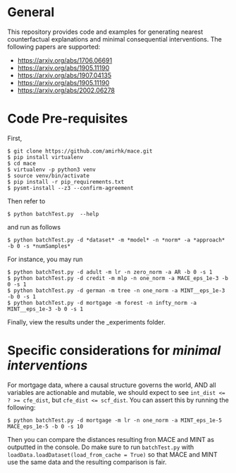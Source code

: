 # General

This repository provides code and examples for generating nearest counterfactual explanations and minimal consequential interventions. The following papers are supported:

- https://arxiv.org/abs/1706.06691
- https://arxiv.org/abs/1905.11190
- https://arxiv.org/abs/1907.04135
- https://arxiv.org/abs/1905.11190
- https://arxiv.org/abs/2002.06278


# Code Pre-requisites

First,
```console
$ git clone https://github.com/amirhk/mace.git
$ pip install virtualenv
$ cd mace
$ virtualenv -p python3 venv
$ source venv/bin/activate
$ pip install -r pip_requirements.txt
$ pysmt-install --z3 --confirm-agreement
```


Then refer to
```console
$ python batchTest.py  --help
```

and run as follows
```console
$ python batchTest.py -d *dataset* -m *model* -n *norm* -a *approach* -b 0 -s *numSamples*
```

For instance, you may run
```console
$ python batchTest.py -d adult -m lr -n zero_norm -a AR -b 0 -s 1
$ python batchTest.py -d credit -m mlp -n one_norm -a MACE_eps_1e-3 -b 0 -s 1
$ python batchTest.py -d german -m tree -n one_norm -a MINT__eps_1e-3 -b 0 -s 1
$ python batchTest.py -d mortgage -m forest -n infty_norm -a MINT__eps_1e-3 -b 0 -s 1
```

Finally, view the results under the _experiments folder.



# Specific considerations for _minimal interventions_

For mortgage data, where a causal structure governs the world, AND all variables
are actionable and mutable, we should expect to see `int_dist <= ? >= cfe_dist`,
but `cfe_dist <= scf_dist`. You can assert this by running the following:

```console
$ python batchTest.py -d mortgage -m lr -n one_norm -a MINT_eps_1e-5 MACE_eps_1e-5 -b 0 -s 10
```

Then you can compare the distances resulting fron MACE and MINT as outputted in the console. Do make sure to run `batchTest.py` with `loadData.loadDataset(load_from_cache = True)` so that MACE and MINT use the same data and the resulting comparison is fair.
